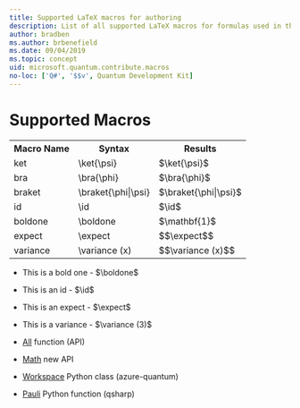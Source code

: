 ```yaml
---
title: Supported LaTeX macros for authoring
description: List of all supported LaTeX macros for formulas used in the Microsoft Quantum Development Kit documentation. 
author: bradben
ms.author: brbenefield
ms.date: 09/04/2019
ms.topic: concept
uid: microsoft.quantum.contribute.macros
no-loc: ['Q#', '$$v', Quantum Development Kit]
---
```


# Supported Macros

<table>
<tr><th>Macro Name</th><th>Syntax</th><th>Results</th></tr>
<tr><td>ket</td><td>\ket{\psi}</td><td>$\ket{\psi}$</td></tr>
<tr><td>bra</td><td>\bra{\phi}</td><td>$\bra{\phi}$</td></tr>
<tr><td>braket</td><td>\braket{\phi|\psi}</td><td>$\braket{\phi|\psi}$</td></tr>
<tr><td>id</td><td>\id</td><td>$\id$</td></tr>
<tr><td>boldone</td><td>\boldone</td><td>$\mathbf{1}$</td></tr>
<tr><td>expect</td><td>\expect</td><td>$$\expect$$</td></tr>
<tr><td>variance</td><td>\variance (x)</td><td>$$\variance (x)$$</td></tr>
</table>


- This is a bold one - $\boldone$
- This is an id - $\id$
- This is an expect - $\expect$
- This is a variance - $\variance (3)$

- [All](xref:Qdk.Microsoft.Quantum.Arrays.All) function (API)
- [Math](xref:Qdk.Microsoft.Quantum.Unstable.Arithmetic.ApplyIfEqualL) new API
- [Workspace](xref:azure.quantum.Workspace) Python class (azure-quantum)
- [Pauli](xref:qsharp.Pauli) Python function (qsharp)
